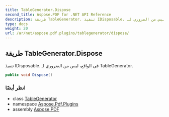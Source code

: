 ```yaml
---
title: TableGenerator.Dispose
second_title: Aspose.PDF for .NET API Reference
description: طريقة TableGenerator. تنفيذ IDisposable. في الواقع، ليس من الضروري لـ TableGenerator
type: docs
weight: 20
url: /ar/net/aspose.pdf.plugins/tablegenerator/dispose/
---
```

## طريقة TableGenerator.Dispose

تنفيذ IDisposable. في الواقع، ليس من الضروري لـ TableGenerator.

```csharp
public void Dispose()
```

### انظر أيضًا

* class [TableGenerator](../)
* namespace [Aspose.Pdf.Plugins](../../../aspose.pdf.plugins/)
* assembly [Aspose.PDF](../../../)